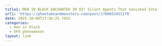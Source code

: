 ```yaml
---
title1: MEN IN BLACK ENCOUNTER IN OZ! Silent Agents That Vanished Into Thin Air
url1: 'https://phantomsandmonsters.com/post/1760032431179'
date: 2025-10-09T17:56:25.745Z
categories:
  - men in black
  - UFO phenomenon
layout: link
---
```


